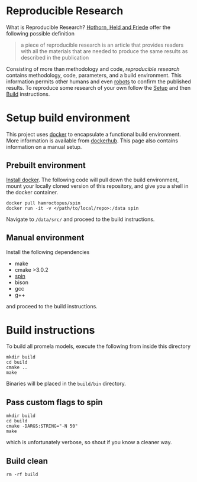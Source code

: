 Reproducible Research
=====================

What is Reproducible Research? [Hothorn, Held and Friede] offer the following
possible definition

> a piece of reproducible research is an article that provides readers with all
> the materials that are needed to produce the same results as described in the
> publication

Consisting of more than methodology and code, _reproducible research_ contains
methodology, code, parameters, and a build environment. This information permits
other humans and even [robots] to confirm the published results. To reproduce
some research of your own follow the [Setup] and then [Build] instructions.


Setup build environment
=======================

This project uses [docker] to encapsulate a functional build environment. More
information is available from [dockerhub]. This page also contains information
on a manual setup.


Prebuilt environment
--------------------

[Install docker]. The following code will pull down the build environment, mount
your locally cloned version of this repository, and give you a shell in the
docker container.

    docker pull hamroctopus/spin
    docker run -it -v </path/to/local/repo>:/data spin


Navigate to `/data/src/` and proceed to the build instructions.


Manual environment
------------------

Install the following dependencies

-   make
-   cmake >3.0.2
-   [spin]
-   bison
-   gcc
-   g++

and proceed to the build instructions.


Build instructions
==================

To build all promela models, execute the following from inside this directory

    mkdir build
    cd build
    cmake ..
    make


Binaries will be placed in the `build/bin` directory.


Pass custom flags to spin
-------------------------

    mkdir build
    cd build
    cmake -DARGS:STRING="-N 50"
    make


which is unfortunately verbose, so shout if you know a cleaner way.


Build clean
-----------

    rm -rf build


  [docker]: https://www.docker.com/
  [dockerhub]: https://hub.docker.com/r/hamroctopus/spin/
  [Install docker]: https://docs.docker.com/engine/installation/
  [spin]: http://spinroot.com/spin/Man/README.html
  [Hothorn, Held and Friede]: https://www.r-project.org/nosvn/conferences/useR-2011/TalkSlides/Contributed/16Aug_1115_FocusI_4-ReportingWorkflows_3-Leha.pdf
  [robots]: https://travis-ci.org/stormosson/camelot/branches
  [Setup]: #Setup-build-environment
  [Build]: #Build-instructions
